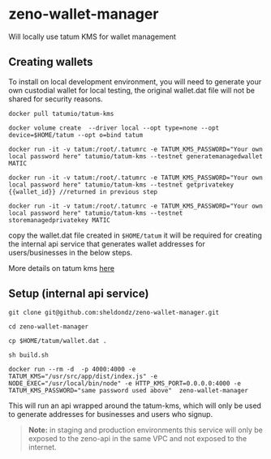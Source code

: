 
# zeno-wallet-manager
Will locally use tatum KMS for wallet management


## Creating wallets
To install on local development environment, you will need to generate your own custodial wallet for local testing, the original wallet.dat file will not be shared for security reasons.
```
docker pull tatumio/tatum-kms

docker volume create  --driver local --opt type=none --opt device=$HOME/tatum --opt o=bind tatum

docker run -it -v tatum:/root/.tatumrc -e TATUM_KMS_PASSWORD="Your own local password here" tatumio/tatum-kms --testnet generatemanagedwallet MATIC

docker run -it -v tatum:/root/.tatumrc -e TATUM_KMS_PASSWORD="Your own local password here" tatumio/tatum-kms --testnet getprivatekey {{wallet_id}} //returned in previous step

docker run -it -v tatum:/root/.tatumrc -e TATUM_KMS_PASSWORD="Your own local password here" tatumio/tatum-kms --testnet storemanagedprivatekey MATIC
```
copy the wallet.dat file created in ```$HOME/tatum``` it will be required for creating the internal api service that generates wallet addresses for users/businesses in the below steps.

More details on tatum kms [here](https://docs.tatum.io/tutorials/how-to-securely-store-private-keys#5.-store-the-private-key-to-your-wallet)

## Setup (internal api service)
```
git clone git@github.com:sheldondz/zeno-wallet-manager.git

cd zeno-wallet-manager

cp $HOME/tatum/wallet.dat .

sh build.sh

docker run --rm -d  -p 4000:4000 -e TATUM_KMS="/usr/src/app/dist/index.js" -e NODE_EXEC="/usr/local/bin/node" -e HTTP_KMS_PORT=0.0.0.0:4000 -e TATUM_KMS_PASSWORD="same password used above"  zeno-wallet-manager
```
This will run an api wrapped around the tatum-kms, which will only be used to generate addresses for businesses and users who signup. 
>**Note:**  in staging and production environments this service will only be exposed to the zeno-api in the same VPC and not exposed to the internet.

